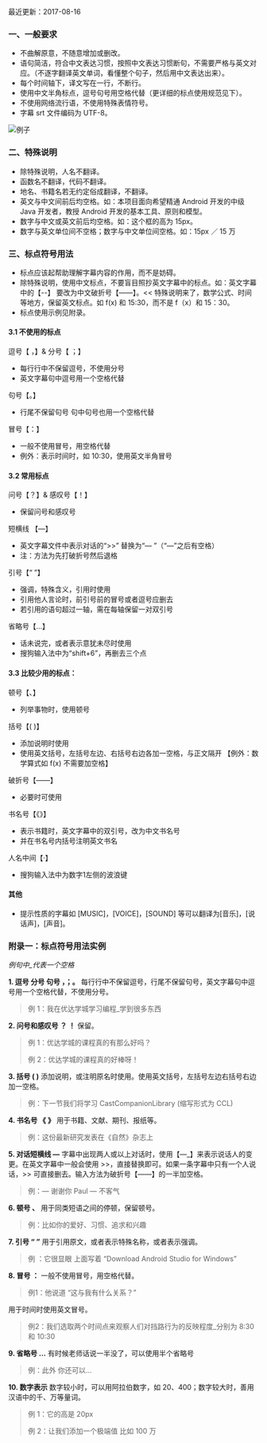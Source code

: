 最近更新：2017-08-16




### 一、一般要求

* 不曲解原意，不随意增加或删改。
* 语句简洁，符合中文表达习惯，按照中文表达习惯断句，不需要严格与英文对应。（不逐字翻译英文单词，看懂整个句子，然后用中文表达出来）。
* 每个时间轴下，译文写在一行，不断行。
* 使用中文半角标点，逗号句号用空格代替（更详细的标点使用规范见下）。
* 不使用网络流行语，不使用特殊表情符号。
* 字幕 srt 文件编码为 UTF-8。


![例子](https://ww1.sinaimg.cn/large/006tKfTcjw1fce9ts7mk8j30es0b4tau.jpg)




### 二、特殊说明

* 除特殊说明，人名不翻译。
* 函数名不翻译，代码不翻译。
* 地名、书籍名若无约定俗成翻译，不翻译。
* 英文与中文间前后均空格。如：本项目面向希望精通 Android 开发的中级 Java 开发者，教授 Android 开发的基本工具、原则和模型。
* 数字与中文或英文前后均空格。如：这个框的高为 15px。
* 数字与英文单位间不空格；数字与中文单位间空格。如：15px ／ 15 万


### 三、标点符号用法

* 标点应该起帮助理解字幕内容的作用，而不是妨碍。
* 除特殊说明，使用中文标点，不要盲目照抄英文字幕中的标点。如：英文字幕中的【--】 要改为中文破折号【——】。<<  特殊说明来了，数学公式、时间等地方，保留英文标点。如 f(x) 和 15:30，而不是 f（x）和 15：30。
* 标点使用示例见附录。


#### 3.1 不使用的标点

逗号【 ，】& 分号【 ；】
* 每行行中不保留逗号，不使用分号
* 英文字幕句中逗号用一个空格代替 

句号【。】
* 行尾不保留句号 句中句号也用一个空格代替

冒号【：】
* 一般不使用冒号，用空格代替
* 例外：表示时间时，如 10:30，使用英文半角冒号

#### 3.2 常用标点

问号【？】& 感叹号【！】
* 保留问号和感叹号

短横线 【—】
* 英文字幕文件中表示对话的“>>” 替换为“— ”​（“—”之后有空格）
* 注：方法为先打破折号然后退格

引号【“ ”】
* 强调，特殊含义，引用时使用
* 引用他人言论时，前引号前的冒号或者逗号应删去
* 若引用的语句超过一轴，需在每轴保留一对双引号

省略号【…】
* 话未说完，或者表示意犹未尽时使用
* 搜狗输入法中为“shift+6”，再删去三个点

#### 3.3 比较少用的标点：

顿号【、】
* 列举事物时，使用顿号

括号【( )】
* 添加说明时使用
* 使用英文括号，左括号左边、右括号右边各加一空格，与正文隔开 【例外：数学算式如 f(x) 不需要加空格】

破折号【——】
* 必要时可使用

书名号【《》】
* 表示书籍时，英文字幕中的双引号，改为中文书名号
* 并在书名号内括号注明英文书名

人名中间【·】

- 搜狗输入法中为数字1左侧的波浪键

#### 其他
* 提示性质的字幕如 [MUSIC]，[VOICE]，[SOUND] 等可以翻译为[音乐]，[说话声]，[声音]。




### 附录一：标点符号用法实例

*例句中_代表一个空格*

**1. 逗号 分号 句号 ，；。**
每行行中不保留逗号，行尾不保留句号，英文字幕句中逗号用一个空格代替，不使用分号。

> 例 1：我在优达学城学习编程_学到很多东西

**2. 问号和感叹号 ？ ！**
保留。

> 例 1：优达学城的课程真的有那么好吗？
>
> 例 2：优达学城的课程真的好棒呀！

**3. 括号 ( )**
添加说明，或注明原名时使用。使用英文括号，左括号左边右括号右边加一空格。

> 例：下一节我们将学习 CastCompanionLibrary (缩写形式为 CCL)

**4. 书名号 《 》**
用于书籍、文献、期刊、报纸等。

> 例：这份最新研究发表在《自然》杂志上

**5. 对话短横线 —**
字幕中出现两人或以上对话时，使用【—_】来表示说话人的变更。在英文字幕中一般会使用 >>，直接替换即可。如果一条字幕中只有一个人说话，>> 可直接删去。输入方法为破折号【——】的一半加空格。

> 例：— 谢谢你 Paul — 不客气

**6. 顿号 、**
用于同类短语之间的停顿，保留顿号。

> 例：比如你的爱好、习惯、追求和兴趣

**7. 引号 “ ”**
用于引用原文，或者表示特殊名称，或者表示强调。

> 例 ：它很显眼 上面写着 “Download Android Studio for Windows”
>

**8. 冒号 ：**
一般不使用冒号，用空格代替。

> 例1：他说道 “这与我有什么关系？”

用于时间时使用英文冒号。

> 例2：我们选取两个时间点来观察人们对挡路行为的反映程度_分别为 8:30 和 10:30

**9. 省略号 …**
有时候老师话说一半没了，可以使用半个省略号

> 例：此外 你还可以…

**10. 数字表示**
数字较小时，可以用阿拉伯数字，如 20、400；数字较大时，善用汉语中的千、万等量词。

> 例 1：它的高是 20px
>
> 例 2：让我们添加一个极端值 比如 100 万
